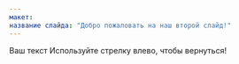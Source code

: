 ```yaml
---
макет: 
название слайда: "Добро пожаловать на наш второй слайд!"
---
```

Ваш текст
Используйте стрелку влево, чтобы вернуться!
